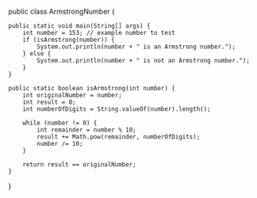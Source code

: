 public class ArmstrongNumber {

    public static void main(String[] args) {
        int number = 153; // example number to test
        if (isArmstrong(number)) {
            System.out.println(number + " is an Armstrong number.");
        } else {
            System.out.println(number + " is not an Armstrong number.");
        }
    }

    public static boolean isArmstrong(int number) {
        int originalNumber = number;
        int result = 0;
        int numberOfDigits = String.valueOf(number).length();

        while (number != 0) {
            int remainder = number % 10;
            result += Math.pow(remainder, numberOfDigits);
            number /= 10;
        }

        return result == originalNumber;
    }
}
